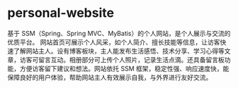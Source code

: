# personal-website
基于 SSM（Spring、Spring MVC、MyBatis）的个人网站，是个人展示与交流的优质平台。  网站首页可展示个人风采，如个人简介、擅长技能等信息，让访客快速了解网站主人。设有博客板块，主人能发布生活感悟、技术分享、学习心得等文章，访客可留言互动。相册部分可上传个人照片，记录生活点滴。还具备留言板功能，方便访客留下建议和想法。网站依托 SSM 框架，稳定性强、响应速度快，能保障良好的用户体验，帮助网站主人有效展示自我，与外界进行友好交流。 
